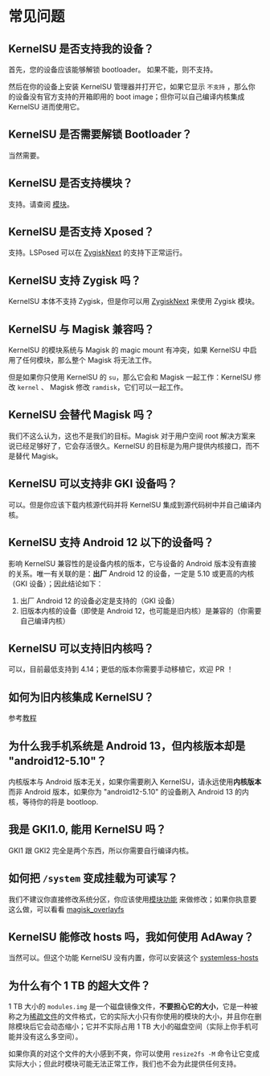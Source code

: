 # 常见问题

## KernelSU 是否支持我的设备？

首先，您的设备应该能够解锁 bootloader。 如果不能，则不支持。

然后在你的设备上安装 KernelSU 管理器并打开它，如果它显示 `不支持` ，那么你的设备没有官方支持的开箱即用的 boot image；但你可以自己编译内核集成 KernelSU 进而使用它。

## KernelSU 是否需要解锁 Bootloader？

当然需要。

## KernelSU 是否支持模块？

支持。请查阅 [模块](module.md)。

## KernelSU 是否支持 Xposed？

支持。LSPosed 可以在 [ZygiskNext](https://github.com/Dr-TSNG/ZygiskNext) 的支持下正常运行。

## KernelSU 支持 Zygisk 吗？

KernelSU 本体不支持 Zygisk，但是你可以用 [ZygiskNext](https://github.com/Dr-TSNG/ZygiskNext) 来使用 Zygisk 模块。

## KernelSU 与 Magisk 兼容吗？

KernelSU 的模块系统与 Magisk 的 magic mount 有冲突，如果 KernelSU 中启用了任何模块，那么整个 Magisk 将无法工作。

但是如果你只使用 KernelSU 的 `su`，那么它会和 Magisk 一起工作：KernelSU 修改 `kernel` 、 Magisk 修改 `ramdisk`，它们可以一起工作。

## KernelSU 会替代 Magisk 吗？

我们不这么认为，这也不是我们的目标。Magisk 对于用户空间 root 解决方案来说已经足够好了，它会存活很久。KernelSU 的目标是为用户提供内核接口，而不是替代 Magisk。

## KernelSU 可以支持非 GKI 设备吗？

可以。但是你应该下载内核源代码并将 KernelSU 集成到源代码树中并自己编译内核。

## KernelSU 支持 Android 12 以下的设备吗？

影响 KernelSU 兼容性的是设备内核的版本，它与设备的 Android 版本没有直接的关系。唯一有关联的是：**出厂** Android 12 的设备，一定是 5.10 或更高的内核（GKI 设备）；因此结论如下：

1. 出厂 Android 12 的设备必定是支持的（GKI 设备）
2. 旧版本内核的设备（即使是 Android 12，也可能是旧内核）是兼容的（你需要自己编译内核）

## KernelSU 可以支持旧内核吗？

可以，目前最低支持到 4.14；更低的版本你需要手动移植它，欢迎 PR ！

## 如何为旧内核集成 KernelSU？

参考[教程](how-to-integrate-for-non-gki)

## 为什么我手机系统是 Android 13，但内核版本却是 "android12-5.10"？

内核版本与 Android 版本无关，如果你需要刷入 KernelSU，请永远使用**内核版本**而非 Android 版本，如果你为 "android12-5.10" 的设备刷入 Android 13 的内核，等待你的将是 bootloop.

## 我是 GKI1.0, 能用 KernelSU 吗？

GKI1 跟 GKI2 完全是两个东西，所以你需要自行编译内核。

## 如何把 `/system` 变成挂载为可读写？

我们不建议你直接修改系统分区，你应该使用[模块功能](module.md) 来做修改；如果你执意要这么做，可以看看 [magisk_overlayfs](https://github.com/HuskyDG/magic_overlayfs)

## KernelSU 能修改 hosts 吗，我如何使用 AdAway？

当然可以。但这个功能 KernelSU 没有内置，你可以安装这个 [systemless-hosts](https://github.com/symbuzzer/systemless-hosts-KernelSU-module)

## 为什么有个 1 TB 的超大文件？

1 TB 大小的 `modules.img` 是一个磁盘镜像文件，**不要担心它的大小**，它是一种被称之为[稀疏文件](https://en.wikipedia.org/wiki/Sparse_file)的文件格式，它的实际大小只有你使用的模块的大小，并且你在删除模块后它会动态缩小；它并不实际占用 1 TB 大小的磁盘空间（实际上你手机可能并没有这么多空间）。

如果你真的对这个文件的大小感到不爽，你可以使用 `resize2fs -M` 命令让它变成实际大小；但此时模块可能无法正常工作，我们也不会为此提供任何支持。
